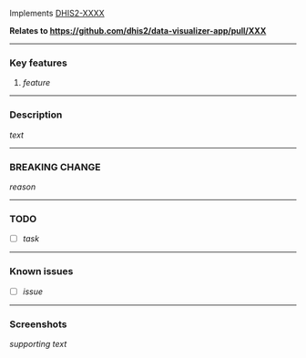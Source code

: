 Implements [DHIS2-XXXX](https://dhis2.atlassian.net/browse/DHIS2-XXXX)

**Relates to https://github.com/dhis2/data-visualizer-app/pull/XXX**

---

### Key features

1. _feature_

---

### Description

_text_

---

### BREAKING CHANGE

_reason_

---

### TODO

-   [ ] _task_

---

### Known issues

-   [ ] _issue_

---

### Screenshots

_supporting text_
